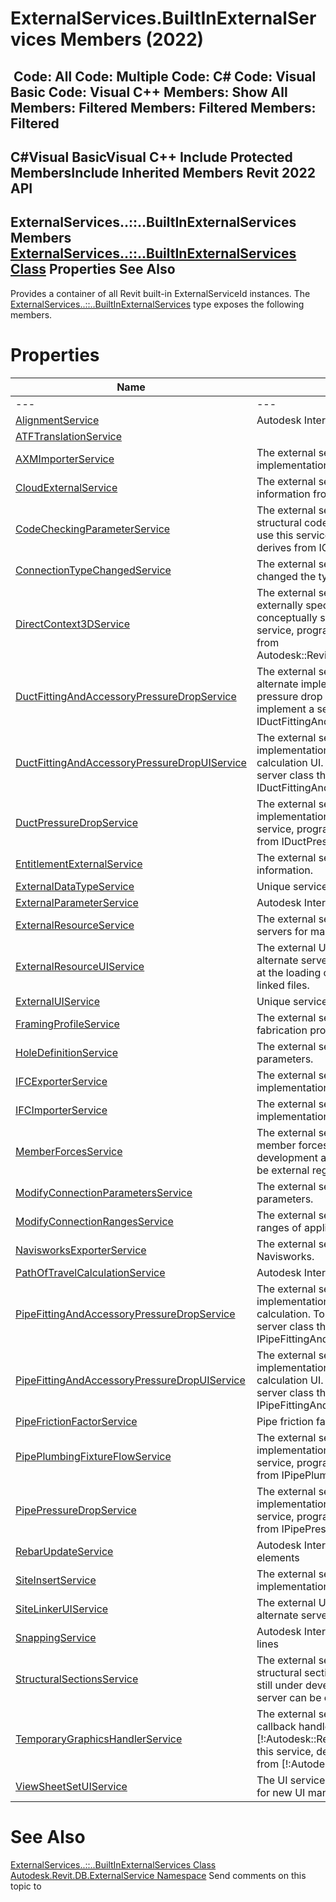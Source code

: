 # ExternalServices.BuiltInExternalServices Members (2022)

﻿
 Code: All Code: Multiple Code: C# Code: Visual Basic Code: Visual C++  Members: Show All Members: Filtered Members: Filtered Members: Filtered   
---  
C#Visual BasicVisual C++
Include Protected MembersInclude Inherited Members
Revit 2022 API  
---  
ExternalServices..::..BuiltInExternalServices Members  
[ExternalServices..::..BuiltInExternalServices Class](f189eb3f-7a3a-2891-657a-e18cbf014987.md "ExternalServices.BuiltInExternalServices Class") Properties See Also  
---  
Provides a container of all Revit built-in ExternalServiceId instances.
The [ExternalServices..::..BuiltInExternalServices](f189eb3f-7a3a-2891-657a-e18cbf014987.md "ExternalServices.BuiltInExternalServices Class") type exposes the following members.
# Properties
| Name | Description |
| --- | --- |
| --- | --- | --- |
| [AlignmentService](981a7fce-11a4-9898-c9f9-2e860c4e7f64.md "AlignmentService Property") | Autodesk Internal: The service for Infrastructure Alignments |
| [ATFTranslationService](a3ead8b2-3659-64e5-446c-66aecb5401f6.md "ATFTranslationService Property") |
| [AXMImporterService](aedb078a-9923-7147-7b26-29edd9275208.md "AXMImporterService Property") | The external service which permits registration of an alternate implementation for AXM import. |
| [CloudExternalService](5219470f-eb9f-0a96-1301-94e34152b8a6.md "CloudExternalService Property") | The external service which supports get cloud model information from cloud servers such as C4R. |
| [CodeCheckingParameterService](d40c4e5b-7760-e222-4adb-b559599134f5.md "CodeCheckingParameterService Property") | The external service supporting view and modification of the structural code checking parameter in analytical elements. To use this service, programmers implement a server class that derives from ICodeCheckingParameterServer. |
| [ConnectionTypeChangedService](a62d6e7b-9d2a-8eb1-fa57-0e00a7157437.md "ConnectionTypeChangedService Property") | The external service used to notify when structural connection changed the type. |
| [DirectContext3DService](eb119187-a1f9-0f3f-0e75-8338d8a48cce.md "DirectContext3DService Property") | The external service that provides the facility to draw externally specified geometry in a Revit view in a way that is conceptually similar to a low-level graphics API. To use this service, programmers implement a server class that derives from Autodesk::Revit::DB::DirectContext3D::IDirectContext3DServer. |
| [DuctFittingAndAccessoryPressureDropService](f9f90d3c-acbc-bb73-ce9e-3730c097f245.md "DuctFittingAndAccessoryPressureDropService Property") | The external service Id which permits registration of an alternate implementation for duct fitting and accessory pressure drop calculation. To use this service, programmers implement a server class that derives from IDuctFittingAndAccessoryPressureDropServer. |
| [DuctFittingAndAccessoryPressureDropUIService](e72d8ea8-98ee-9976-f514-fbe38f1d7182.md "DuctFittingAndAccessoryPressureDropUIService Property") | The external service which permits registration of an alternate implementation for a duct fitting and accessory pressure drop calculation UI. To use this service, programmers implement a server class that derives from IDuctFittingAndAccessoryPressureDropUIServer. |
| [DuctPressureDropService](81dd634f-cd45-bb04-4854-daff8ed7777a.md "DuctPressureDropService Property") | The external service which permits registration of an alternate implementation for duct pressure drop calculation. To use this service, programmers implement a server class that derives from IDuctPressureDropServer. |
| [EntitlementExternalService](8a28bc7a-11cd-7ca5-c207-6b0c1dd00c93.md "EntitlementExternalService Property") | The external service which supports get entitlement information. |
| [ExternalDataTypeService](67265a68-c9fe-f313-b491-fceadbaca51a.md "ExternalDataTypeService Property") | Unique service id. |
| [ExternalParameterService](97afe6a1-147c-bc00-5ec8-a86f76230658.md "ExternalParameterService Property") | Autodesk Internal: The service for shared parameter selection. |
| [ExternalResourceService](b697e2e7-0fe9-07a0-9722-ea7d7f56699a.md "ExternalResourceService Property") | The external service which permits registration of an alternate servers for managing external resources such as linked files. |
| [ExternalResourceUIService](b5f92f62-4f0f-ecb9-9914-4155f6df9019.md "ExternalResourceUIService Property") | The external UI service Id which permits registration of an alternate servers for managing error messages which happen at the loading of the references to external resources such as linked files. |
| [ExternalUIService](7aec9b28-3d5a-abcd-f487-afffa5504239.md "ExternalUIService Property") | Unique service id. |
| [FramingProfileService](bc3003b2-11c2-9dfe-46f5-3c29eead76db.md "FramingProfileService Property") | The external service responsible for the generation of the fabrication profile. |
| [HoleDefinitionService](e58d2019-340e-a195-16dd-70338bf2a9fa.md "HoleDefinitionService Property") | The external service to view and modify hole definition parameters. |
| [IFCExporterService](5afe33cc-fc32-879e-4f51-a0388b2bc8e6.md "IFCExporterService Property") | The external service which permits registration of an alternate implementation for IFC export. |
| [IFCImporterService](1e52565d-49d8-7081-4379-eba9508315a1.md "IFCImporterService Property") | The external service which permits registration of an alternate implementation for IFC import. |
| [MemberForcesService](53b97045-eed7-550b-9ed4-5797d1a0f9ca.md "MemberForcesService Property") | The external service supporting view and modification of the member forces in analytical elements. The service is still under development and cannot be used. It means that no server can be external registered from it yet. |
| [ModifyConnectionParametersService](023078b4-3bd8-62a1-28f8-2f0014b3f044.md "ModifyConnectionParametersService Property") | The external service to view and modify structural connection parameters. |
| [ModifyConnectionRangesService](bcd433a3-c772-b992-a341-ce454bfabe0a.md "ModifyConnectionRangesService Property") | The external service to view and modify structural connection ranges of applicability. |
| [NavisworksExporterService](c0c5897c-315d-effd-e0ab-4627bf678134.md "NavisworksExporterService Property") | The external service which supports export of the model to Navisworks. |
| [PathOfTravelCalculationService](43e46774-f3c0-5be9-1b4e-4814a5699504.md "PathOfTravelCalculationService Property") | Autodesk Internal: The service for path of travel calculations |
| [PipeFittingAndAccessoryPressureDropService](d415b108-1b39-bdc5-d11b-a9ac0b289221.md "PipeFittingAndAccessoryPressureDropService Property") | The external service which permits registration of an alternate implementation for pipe fitting and accessory pressure drop calculation. To use this service, programmers implement a server class that derives from IPipeFittingAndAccessoryPressureDropServer. |
| [PipeFittingAndAccessoryPressureDropUIService](05be9167-98d5-42f9-9118-d2361292f410.md "PipeFittingAndAccessoryPressureDropUIService Property") | The external service which permits registration of an alternate implementation for a pipe fitting and accessory pressure drop calculation UI. To use this service, programmers implement a server class that derives from IPipeFittingAndAccessoryPressureDropUIServer. |
| [PipeFrictionFactorService](c121c2bf-1a7c-c3b2-4f44-b51ec6b7cae6.md "PipeFrictionFactorService Property") | Pipe friction factor service id |
| [PipePlumbingFixtureFlowService](b6d5fbde-e368-ff55-b370-fff3db1f7cde.md "PipePlumbingFixtureFlowService Property") | The external service which permits registration of an alternate implementation for pipe fixture flow calculation. To use this service, programmers implement a server class that derives from IPipePlumbingFixtureFlowServer. |
| [PipePressureDropService](fc160a77-9b51-6df5-a4e3-bf3f16ec3a8c.md "PipePressureDropService Property") | The external service which permits registration of an alternate implementation for pipe pressure drop calculation. To use this service, programmers implement a server class that derives from IPipePressureDropServer. |
| [RebarUpdateService](a89644f0-3624-d4e5-fbb6-4f5525d7efee.md "RebarUpdateService Property") | Autodesk Internal: The service for updating rebar freeform elements |
| [SiteInsertService](256ced3f-2af9-482b-6cbf-8ac7774d4321.md "SiteInsertService Property") | The external service which permits registration of an alternate implementation for Site insert. |
| [SiteLinkerUIService](53745637-c352-75f7-cc20-a47a81c9d92b.md "SiteLinkerUIService Property") | The external UI service which permits registration of an alternate servers for new UI of link topography |
| [SnappingService](6f58060b-3570-8e09-46c7-8f1875705f03.md "SnappingService Property") | Autodesk Internal: The service which provides snap points and lines |
| [StructuralSectionsService](cbdcebe7-2ef4-d848-6a01-858c2300988d.md "StructuralSectionsService Property") | The external service supporting view and modification of the structural sections shape in structural elements. The service is still under development and cannot be used. It means that no server can be external registered from it yet. |
| [TemporaryGraphicsHandlerService](6a94cec2-eabe-8669-e851-7ddbb7b2425c.md "TemporaryGraphicsHandlerService Property") | The external service Id which permits registration of an callback handler for temporary graphics objects managed by [!:Autodesk::Revit::DB::TemporaryGraphicsManager]. To use this service, developers implement a server class that derives from [!:Autodesk::Revit::UI::ITemporaryGraphicsHandler]. |
| [ViewSheetSetUIService](d47040f8-082d-cda1-b7aa-993fd9132d53.md "ViewSheetSetUIService Property") | The UI service which permits registration of an external server for new UI managing ViewSheetSet. |

# See Also
[ExternalServices..::..BuiltInExternalServices Class](f189eb3f-7a3a-2891-657a-e18cbf014987.md "ExternalServices.BuiltInExternalServices Class")
[Autodesk.Revit.DB.ExternalService Namespace](a88f2d1d-c02f-a901-9543-44e4b5dd5fc9.md "Autodesk.Revit.DB.ExternalService Namespace")
Send comments on this topic to 